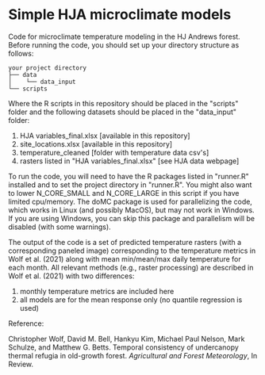 # Simple HJA microclimate models

Code for microclimate temperature modeling in the HJ Andrews forest. Before running the code, you should set up your directory structure as follows:

```
your project directory
├── data
│    └── data_input
└── scripts
```

Where the R scripts in this repository should be placed in the "scripts" folder and the following datasets should be placed in the "data\_input" folder:
1. HJA variables\_final.xlsx [available in this repository]
2. site\_locations.xlsx [available in this repository]
3. temperature\_cleaned [folder with temperature data csv's]
4. rasters listed in "HJA variables\_final.xlsx" [see HJA data webpage]

To run the code, you will need to have the R packages listed in "runner.R" installed and to set the project directory in "runner.R". You might also want to lower N\_CORE\_SMALL and N\_CORE\_LARGE in this script if you have limited cpu/memory. The doMC package is used for parallelizing the code, which works in Linux (and possibly MacOS), but may not work in Windows. If you are using Windows, you can skip this package and parallelism will be  disabled (with some warnings).

The output of the code is a set of predicted temperature rasters (with a corresponding paneled image) corresponding to the temperature metrics in Wolf et al. (2021) along with mean min/mean/max daily temperature for each month. All relevant methods (e.g., raster processing) are described in Wolf et al. (2021) with two differences:

1. monthly temperature metrics are included here
2. all models are for the mean response only (no quantile regression is used)

Reference:

Christopher Wolf, David M. Bell, Hankyu Kim, Michael Paul Nelson, Mark Schulze, and Matthew G. Betts. Temporal consistency of undercanopy thermal refugia in old-growth forest. *Agricultural and Forest Meteorology*, In Review.
